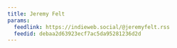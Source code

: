 ```yaml
---
title: Jeremy Felt
params:
  feedlink: https://indieweb.social/@jeremyfelt.rss
  feedid: debaa2d63923ecf7ac5da95281236d2d
---
```

